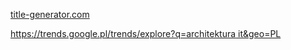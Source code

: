 [title-generator.com](http://title-generator.com/)

[https://trends.google.pl/trends/explore?q=architektura it&geo=PL](https://trends.google.pl/trends/explore?q=architektura%20it&geo=PL)